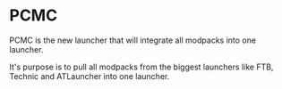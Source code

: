 # PCMC

PCMC is the new launcher that will integrate all modpacks into one launcher.

It's purpose is to pull all modpacks from the biggest launchers like FTB, Technic and ATLauncher into one launcher.
